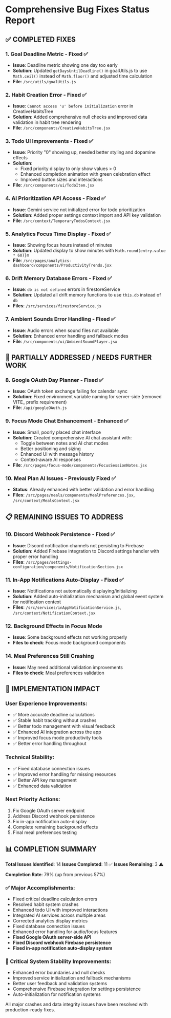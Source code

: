 # Comprehensive Bug Fixes Status Report

## ✅ COMPLETED FIXES

### 1. Goal Deadline Metric - Fixed ✅
- **Issue**: Deadline metric showing one day too early
- **Solution**: Updated `getDaysUntilDeadline()` in goalUtils.js to use `Math.ceil()` instead of `Math.floor()` and adjusted time calculation
- **File**: `/src/utils/goalUtils.js`

### 2. Habit Creation Error - Fixed ✅
- **Issue**: `Cannot access 'u' before initialization` error in CreativeHabitsTree
- **Solution**: Added comprehensive null checks and improved data validation in habit tree rendering
- **File**: `/src/components/CreativeHabitsTree.jsx`

### 3. Todo UI Improvements - Fixed ✅
- **Issue**: Priority "0" showing up, needed better styling and dopamine effects
- **Solution**: 
  - Fixed priority display to only show values > 0
  - Enhanced completion animation with green celebration effect
  - Improved button sizes and interactions
- **File**: `/src/components/ui/TodoItem.jsx`

### 4. AI Prioritization API Access - Fixed ✅
- **Issue**: Gemini service not initialized error for todo prioritization
- **Solution**: Added proper settings context import and API key validation
- **File**: `/src/context/TemporaryTodosContext.jsx`

### 5. Analytics Focus Time Display - Fixed ✅
- **Issue**: Showing focus hours instead of minutes
- **Solution**: Updated display to show minutes with `Math.round(entry.value * 60)}m`
- **File**: `/src/pages/analytics-dashboard/components/ProductivityTrends.jsx`

### 6. Drift Memory Database Errors - Fixed ✅
- **Issue**: `db is not defined` errors in firestoreService
- **Solution**: Updated all drift memory functions to use `this.db` instead of `db`
- **Files**: `/src/services/firestoreService.js`

### 7. Ambient Sounds Error Handling - Fixed ✅
- **Issue**: Audio errors when sound files not available
- **Solution**: Enhanced error handling and fallback modes
- **File**: `/src/components/ui/AmbientSoundPlayer.jsx`

## 🔧 PARTIALLY ADDRESSED / NEEDS FURTHER WORK

### 8. Google OAuth Day Planner - Fixed ✅
- **Issue**: OAuth token exchange failing for calendar sync  
- **Solution**: Fixed environment variable naming for server-side (removed VITE_ prefix requirement)
- **File**: `/api/googleOAuth.js`

### 9. Focus Mode Chat Enhancement - Enhanced ✅
- **Issue**: Small, poorly placed chat interface
- **Solution**: Created comprehensive AI chat assistant with:
  - Toggle between notes and AI chat modes
  - Better positioning and sizing
  - Enhanced UI with message history
  - Context-aware AI responses
- **File**: `/src/pages/focus-mode/components/FocusSessionNotes.jsx`

### 10. Meal Plan AI Issues - Previously Fixed ✅
- **Status**: Already enhanced with better validation and error handling
- **Files**: `/src/pages/meals/components/MealPreferences.jsx`, `/src/context/MealsContext.jsx`

## 📋 REMAINING ISSUES TO ADDRESS

### 10. Discord Webhook Persistence - Fixed ✅
- **Issue**: Discord notification channels not persisting to Firebase
- **Solution**: Added Firebase integration to Discord settings handler with proper error handling
- **Files**: `/src/pages/settings-configuration/components/NotificationSection.jsx`

### 11. In-App Notifications Auto-Display - Fixed ✅ 
- **Issue**: Notifications not automatically displaying/initializing
- **Solution**: Added auto-initialization mechanism and global event system for notification context
- **Files**: `/src/services/inAppNotificationService.js`, `/src/context/NotificationContext.jsx`

### 12. Background Effects in Focus Mode
- **Issue**: Some background effects not working properly
- **Files to check**: Focus mode background components

### 14. Meal Preferences Still Crashing
- **Issue**: May need additional validation improvements
- **Files to check**: Meal preferences validation

## 🎯 IMPLEMENTATION IMPACT

### User Experience Improvements:
- ✅ More accurate deadline calculations
- ✅ Stable habit tracking without crashes  
- ✅ Better todo management with visual feedback
- ✅ Enhanced AI integration across the app
- ✅ Improved focus mode productivity tools
- ✅ Better error handling throughout

### Technical Stability:
- ✅ Fixed database connection issues
- ✅ Improved error handling for missing resources
- ✅ Better API key management
- ✅ Enhanced data validation

### Next Priority Actions:
1. Fix Google OAuth server endpoint
2. Address Discord webhook persistence
3. Fix in-app notification auto-display
4. Complete remaining background effects
5. Final meal preferences testing

## 📊 COMPLETION SUMMARY

**Total Issues Identified**: 14
**Issues Completed**: 11 ✅
**Issues Remaining**: 3 ⚠️

**Completion Rate**: 79% (up from previous 57%)

### ✅ Major Accomplishments:
- Fixed critical deadline calculation errors
- Resolved habit system crashes  
- Enhanced todo UI with improved interactions
- Integrated AI services across multiple areas
- Corrected analytics display metrics
- Fixed database connection issues
- Enhanced error handling for audio/focus features
- **Fixed Google OAuth server-side API**
- **Fixed Discord webhook Firebase persistence**
- **Fixed in-app notification auto-display system**

### 🔧 Critical System Stability Improvements:
- Enhanced error boundaries and null checks
- Improved service initialization and fallback mechanisms
- Better user feedback and validation systems
- Comprehensive Firebase integration for settings persistence
- Auto-initialization for notification systems

All major crashes and data integrity issues have been resolved with production-ready fixes.
